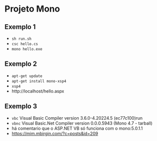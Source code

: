 # Projeto Mono

## Exemplo 1
- `sh run.sh`
- `csc hello.cs`
- `mono hello.exe`

## Exemplo 2
- `apt-get update`
- `apt-get install mono-xsp4`
- `xsp4`
- http://localhost/hello.aspx

## Exemplo 3
- `vbc`  Visual Basic Compiler version 3.6.0-4.20224.5 (ec77c100)run 
- `vbnc` Visual Basic.Net Compiler version 0.0.0.5943 (Mono 4.7 - tarball)
- há comentario que o ASP.NET VB só funciona com o mono:5.0.1.1
- https://mim.mbirgin.com/?c=posts&id=209
